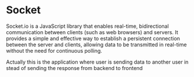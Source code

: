 # Socket
Socket.io is a JavaScript library that enables real-time, bidirectional communication between clients (such as web browsers) and servers.
It provides a simple and effective way to establish a persistent connection between the server and clients, 
allowing data to be transmitted in real-time without the need for continuous polling.

Actually this is the application where user is sending data to another user in stead of sending the response from backend to frontend
